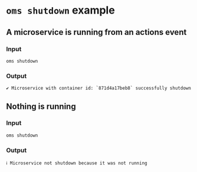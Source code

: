 # `oms shutdown` example

## A microservice is running from an actions event
### Input
```
oms shutdown
```

### Output
```
✔ Microservice with container id: `871d4a17beb8` successfully shutdown
```

## Nothing is running
### Input
```
oms shutdown
```

### Output
```
ℹ Microservice not shutdown because it was not running
```
